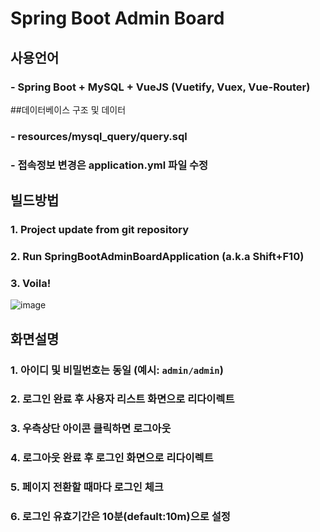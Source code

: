 # Spring Boot Admin Board
## 사용언어
### - Spring Boot + MySQL + VueJS (Vuetify, Vuex, Vue-Router)

##데이터베이스 구조 및 데이터
### - resources/mysql_query/query.sql
### - 접속정보 변경은 application.yml 파일 수정

## 빌드방법
### 1. Project update from git repository
### 2. Run SpringBootAdminBoardApplication (a.k.a Shift+F10)
### 3. Voila!
![image](https://user-images.githubusercontent.com/24692694/91194559-3b274880-e733-11ea-865e-043d85fcac12.png)

## 화면설명
### 1. 아이디 및 비밀번호는 동일 (예시: `admin/admin`)
### 2. 로그인 완료 후 사용자 리스트 화면으로 리다이렉트
### 3. 우측상단 아이콘 클릭하면 로그아웃
### 4. 로그아웃 완료 후 로그인 화면으로 리다이렉트
### 5. 페이지 전환할 때마다 로그인 체크
### 6. 로그인 유효기간은 10분(default:10m)으로 설정